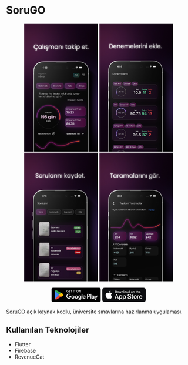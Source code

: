 # SoruGO

<p align="center">
        <img src='images/ss1.jpg' width='201'> <img src='images/ss2.jpg' width='201'> <img src='images/ss4.jpg' width='201'> <img src='images/ss6.jpg' width='201'>
</p>
<p align="center">
        <a  href="https://play.google.com/store/apps/details?id=com.sumer.sorugo&hl=tr&gl=US" target="_blank" rel="noopener"><img src='images/googleplay.png'></a>  <a  href="https://apps.apple.com/us/app/sorugo/id1626468791" target="_blank" rel="noopener"><img src='images/appstore.png'></a>
</p>

[SoruGO](https://sorugo.app) açık kaynak kodlu, üniversite sınavlarına hazırlanma uygulaması.


## Kullanılan Teknolojiler
 - Flutter
 - Firebase
 - RevenueCat
